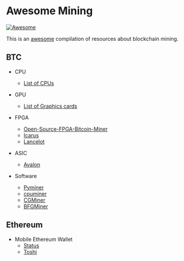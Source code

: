 # Awesome Mining

[![Awesome](https://awesome.re/badge.svg)](https://awesome.re)

This is an [awesome](https://github.com/sindresorhus/awesome/blob/master/awesome.md) compilation of resources about blockchain mining.

## BTC
- CPU
	- [List of CPUs](https://en.bitcoin.it/wiki/Non-specialized_hardware_comparison#CPUs.2FAPUs)
- GPU
	- [List of Graphics cards](https://en.bitcoin.it/wiki/Non-specialized_hardware_comparison#Graphics_cards)
- FPGA
	- [Open-Source-FPGA-Bitcoin-Miner](https://github.com/progranism/Open-Source-FPGA-Bitcoin-Miner)
	- [Icarus](http://en.qi-hardware.com/wiki/Icarus)
	- [Lancelot](http://en.qi-hardware.com/wiki/Lancelot)
- ASIC
	- [Avalon](https://en.bitcoin.it/wiki/Avalon)

- Software
	- [Pyminer](https://github.com/jgarzik/pyminer)
	- [cpuminer](https://github.com/pooler/cpuminer)
	- [CGMiner](https://github.com/ckolivas/cgminer)
	- [BFGMiner](https://github.com/luke-jr/bfgminer)

## Ethereum
- Mobile Ethereum Wallet
	- [Status](https://status.im)
	- [Toshi](https://www.toshi.org)
